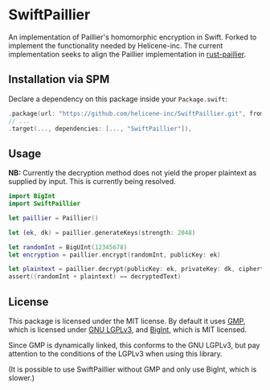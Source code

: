 # SwiftPaillier

An implementation of Paillier's homomorphic encryption in Swift. Forked to implement the functionality needed by Helicene-inc. The current implementation seeks to align the Paillier implementation in [rust-paillier](https://github.com/mortendahl/rust-paillier).

## Installation via SPM

Declare a dependency on this package inside your `Package.swift`:
```swift
.package(url: "https://github.com/helicene-inc/SwiftPaillier.git", from: "1.0.0"),
// ...
.target(..., dependencies: [..., "SwiftPaillier"]),
```

## Usage

**NB:** Currently the decryption method does not yield the proper plaintext as supplied by input. This is currently being resolved.

```swift
import BigInt
import SwiftPaillier

let paillier = Paillier()

let (ek, dk) = paillier.generateKeys(strength: 2048)

let randomInt = BigUInt(12345678)
let encryption = paillier.encrypt(randomInt, publicKey: ek)

let plaintext = paillier.decrypt(publicKey: ek, privateKey: dk, ciphertext: encryption.ciphertext)
assert((randomInt + plaintext) == decryptedText)
```

## License

This package is licensed under the MIT license. By default it uses [GMP](https://gmplib.org/), which is licensed under [GNU LGPLv3](https://www.gnu.org/licenses/lgpl-3.0.de.html), and [BigInt](https://github.com/attaswift/BigInt), which is MIT licensed.

Since GMP is dynamically linked, this conforms to the GNU LGPLv3, but pay attention to the conditions of the LGPLv3 when using this library.

(It is possible to use SwiftPaillier without GMP and only use BigInt, which is slower.)
